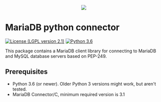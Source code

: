 <p align="center">
  <a href="http://mariadb.com/">
    <img src="https://mariadb.com/kb/static/images/logo-2018-black.png">
  </a>
</p>

# MariaDB python connector

[![License (LGPL version 2.1)][licence-image]][licence-url]
[![Python 3.6][python-image]][python-url]

This package contains a MariaDB client library for connecting to MariaDB and MySQL
database servers based on PEP-249.

## Prerequisites

* Python 3.6 (or newer). Older Python 3 versions might work, but aren't tested.
* MariaDB Connector/C, minimum required version is 3.1

[licence-image]:https://img.shields.io/badge/license-GNU%20LGPL%20version%202.1-green.svg?style=flat-square
[licence-url]:http://opensource.org/licenses/LGPL-2.1
[python-image]:https://img.shields.io/badge/python-3.6-blue.svg
[python-url]:https://www.python.org/downloads/release/python-360/